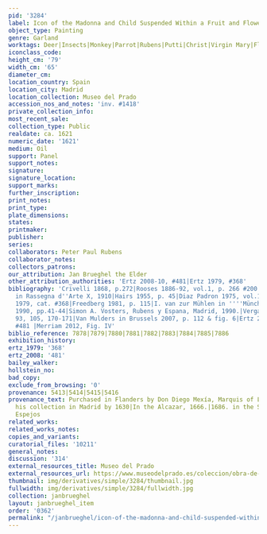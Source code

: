 ```yaml
---
pid: '3284'
label: Icon of the Madonna and Child Suspended Within a Fruit and Flower Garland
object_type: Painting
genre: Garland
worktags: Deer|Insects|Monkey|Parrot|Rubens|Putti|Christ|Virgin Mary|Flowers|Fruit|Garland|Vegetables
iconclass_code:
height_cm: '79'
width_cm: '65'
diameter_cm:
location_country: Spain
location_city: Madrid
location_collection: Museo del Prado
accession_nos_and_notes: 'inv. #1418'
private_collection_info:
most_recent_sale:
collection_type: Public
realdate: ca. 1621
numeric_date: '1621'
medium: Oil
support: Panel
support_notes:
signature:
signature_location:
support_marks:
further_inscription:
print_notes:
print_type:
plate_dimensions:
states:
printmaker:
publisher:
series:
collaborators: Peter Paul Rubens
collaborator_notes:
collectors_patrons:
our_attribution: Jan Brueghel the Elder
other_attribution_authorities: 'Ertz 2008-10, #481|Ertz 1979, #368'
bibliography: 'Crivelli 1868, p.272|Rooses 1886-92, vol.1, p. 266 #200|G.A. Ratti
  in Rassegna d''Arte X, 1910|Hairs 1955, p. 45|Diaz Padron 1975, vol.1, pp. 313-314|Ertz
  1979, cat. #368|Freedberg 1981, p. 115|I. van zur Mühlen in ''''Münchner Jahrbuch''''
  1990, pp.41-44|Simon A. Vosters, Rubens y Espana, Madrid, 1990.|Vergara 1999, pp.
  93, 105, 170-171|Van Mulders in Brussels 2007, p. 112 & fig. 6|Ertz 2008-10, cat.
  #481 |Merriam 2012, Fig. IV'
biblio_reference: 7878|7879|7880|7881|7882|7883|7884|7885|7886
exhibition_history:
ertz_1979: '368'
ertz_2008: '481'
bailey_walker:
hollstein_no:
bad_copy:
exclude_from_browsing: '0'
provenance: 5413|5414|5415|5416
provenance_text: Purchased in Flanders by Don Diego Mexía, Marquis of Leganés; in
  his collection in Madrid by 1630|In the Alcazar, 1666.|1686. in the Salon de los
  Espejos
related_works:
related_works_notes:
copies_and_variants:
curatorial_files: '10211'
general_notes:
discussion: '314'
external_resources_title: Museo del Prado
external_resources_url: https://www.museodelprado.es/coleccion/obra-de-arte/la-virgen-y-el-nio-en-un-cuadro-rodeado-de-flores/b64404fa-31dc-43ec-80af-54f3af7230d3
thumbnail: img/derivatives/simple/3284/thumbnail.jpg
fullwidth: img/derivatives/simple/3284/fullwidth.jpg
collection: janbrueghel
layout: janbrueghel_item
order: '0362'
permalink: "/janbrueghel/icon-of-the-madonna-and-child-suspended-within-a-fruit-and-flower-garland"
---
```

